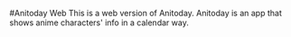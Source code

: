 #Anitoday Web
This is a web version of Anitoday. Anitoday is an app that shows anime characters' info in a calendar way.
